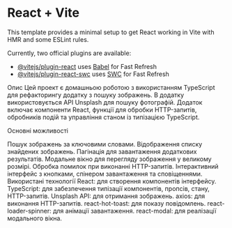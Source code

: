 # React + Vite

This template provides a minimal setup to get React working in Vite with HMR and some ESLint rules.

Currently, two official plugins are available:

- [@vitejs/plugin-react](https://github.com/vitejs/vite-plugin-react/blob/main/packages/plugin-react/README.md) uses [Babel](https://babeljs.io/) for Fast Refresh
- [@vitejs/plugin-react-swc](https://github.com/vitejs/vite-plugin-react-swc) uses [SWC](https://swc.rs/) for Fast Refresh

Опис
Цей проект є домашньою роботою з використанням TypeScript для рефакторингу додатку з пошуку зображень. В додатку використовується API Unsplash для пошуку фотографій. Додаток включає компоненти React, функції для обробки HTTP-запитів, обробників подій та управління станом із типізацією TypeScript.

Основні можливості

Пошук зображень за ключовими словами.
Відображення списку знайдених зображень.
Пагінація для завантаження додаткових результатів.
Модальне вікно для перегляду зображення у великому розмірі.
Обробка помилок при виконанні HTTP-запитів.
Інтерактивний інтерфейс з кнопками, спінером завантаження та сповіщеннями.
Використані технології
React: для створення компонентів інтерфейсу.
TypeScript: для забезпечення типізації компонентів, пропсів, стану, HTTP-запитів.
Unsplash API: для отримання зображень.
axios: для виконання HTTP-запитів.
react-hot-toast: для показу повідомлень.
react-loader-spinner: для анімації завантаження.
react-modal: для реалізації модального вікна.
